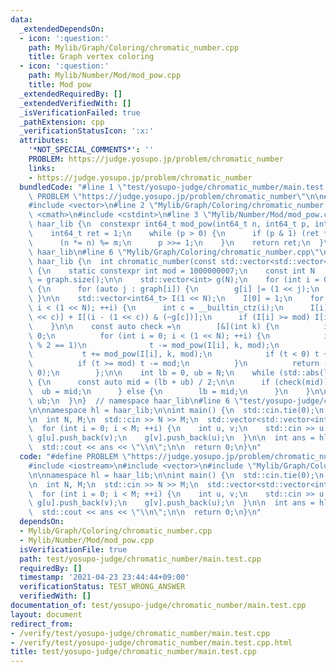 ```yaml
---
data:
  _extendedDependsOn:
  - icon: ':question:'
    path: Mylib/Graph/Coloring/chromatic_number.cpp
    title: Graph vertex coloring
  - icon: ':question:'
    path: Mylib/Number/Mod/mod_pow.cpp
    title: Mod pow
  _extendedRequiredBy: []
  _extendedVerifiedWith: []
  _isVerificationFailed: true
  _pathExtension: cpp
  _verificationStatusIcon: ':x:'
  attributes:
    '*NOT_SPECIAL_COMMENTS*': ''
    PROBLEM: https://judge.yosupo.jp/problem/chromatic_number
    links:
    - https://judge.yosupo.jp/problem/chromatic_number
  bundledCode: "#line 1 \"test/yosupo-judge/chromatic_number/main.test.cpp\"\n#define\
    \ PROBLEM \"https://judge.yosupo.jp/problem/chromatic_number\"\n\n#include <iostream>\n\
    #include <vector>\n#line 2 \"Mylib/Graph/Coloring/chromatic_number.cpp\"\n#include\
    \ <cmath>\n#include <cstdint>\n#line 3 \"Mylib/Number/Mod/mod_pow.cpp\"\n\nnamespace\
    \ haar_lib {\n  constexpr int64_t mod_pow(int64_t n, int64_t p, int64_t m) {\n\
    \    int64_t ret = 1;\n    while (p > 0) {\n      if (p & 1) (ret *= n) %= m;\n\
    \      (n *= n) %= m;\n      p >>= 1;\n    }\n    return ret;\n  }\n}  // namespace\
    \ haar_lib\n#line 6 \"Mylib/Graph/Coloring/chromatic_number.cpp\"\n\nnamespace\
    \ haar_lib {\n  int chromatic_number(const std::vector<std::vector<int>> &graph)\
    \ {\n    static constexpr int mod = 1000000007;\n    const int N             \
    \ = graph.size();\n\n    std::vector<int> g(N);\n    for (int i = 0; i < N; ++i)\
    \ {\n      for (auto j : graph[i]) {\n        g[i] |= (1 << j);\n      }\n   \
    \ }\n\n    std::vector<int64_t> I(1 << N);\n    I[0] = 1;\n    for (int i = 1;\
    \ i < (1 << N); ++i) {\n      int c = __builtin_ctz(i);\n      I[i]  = I[i - (1\
    \ << c)] + I[(i - (1 << c)) & (~g[c])];\n      if (I[i] >= mod) I[i] -= mod;\n\
    \    }\n\n    const auto check =\n        [&](int k) {\n          int64_t t =\
    \ 0;\n          for (int i = 0; i < (1 << N); ++i) {\n            if (__builtin_popcount(i)\
    \ % 2 == 1)\n              t -= mod_pow(I[i], k, mod);\n            else\n   \
    \           t += mod_pow(I[i], k, mod);\n            if (t < 0) t += mod;\n  \
    \          if (t >= mod) t -= mod;\n          }\n          return (t % mod !=\
    \ 0);\n        };\n\n    int lb = 0, ub = N;\n    while (std::abs(lb - ub) > 1)\
    \ {\n      const auto mid = (lb + ub) / 2;\n\n      if (check(mid)) {\n      \
    \  ub = mid;\n      } else {\n        lb = mid;\n      }\n    }\n\n    return\
    \ ub;\n  }\n}  // namespace haar_lib\n#line 6 \"test/yosupo-judge/chromatic_number/main.test.cpp\"\
    \n\nnamespace hl = haar_lib;\n\nint main() {\n  std::cin.tie(0);\n  std::ios::sync_with_stdio(false);\n\
    \n  int N, M;\n  std::cin >> N >> M;\n  std::vector<std::vector<int>> g(N);\n\n\
    \  for (int i = 0; i < M; ++i) {\n    int u, v;\n    std::cin >> u >> v;\n   \
    \ g[u].push_back(v);\n    g[v].push_back(u);\n  }\n\n  int ans = hl::chromatic_number(g);\n\
    \  std::cout << ans << \"\\n\";\n\n  return 0;\n}\n"
  code: "#define PROBLEM \"https://judge.yosupo.jp/problem/chromatic_number\"\n\n\
    #include <iostream>\n#include <vector>\n#include \"Mylib/Graph/Coloring/chromatic_number.cpp\"\
    \n\nnamespace hl = haar_lib;\n\nint main() {\n  std::cin.tie(0);\n  std::ios::sync_with_stdio(false);\n\
    \n  int N, M;\n  std::cin >> N >> M;\n  std::vector<std::vector<int>> g(N);\n\n\
    \  for (int i = 0; i < M; ++i) {\n    int u, v;\n    std::cin >> u >> v;\n   \
    \ g[u].push_back(v);\n    g[v].push_back(u);\n  }\n\n  int ans = hl::chromatic_number(g);\n\
    \  std::cout << ans << \"\\n\";\n\n  return 0;\n}\n"
  dependsOn:
  - Mylib/Graph/Coloring/chromatic_number.cpp
  - Mylib/Number/Mod/mod_pow.cpp
  isVerificationFile: true
  path: test/yosupo-judge/chromatic_number/main.test.cpp
  requiredBy: []
  timestamp: '2021-04-23 23:44:44+09:00'
  verificationStatus: TEST_WRONG_ANSWER
  verifiedWith: []
documentation_of: test/yosupo-judge/chromatic_number/main.test.cpp
layout: document
redirect_from:
- /verify/test/yosupo-judge/chromatic_number/main.test.cpp
- /verify/test/yosupo-judge/chromatic_number/main.test.cpp.html
title: test/yosupo-judge/chromatic_number/main.test.cpp
---
```

